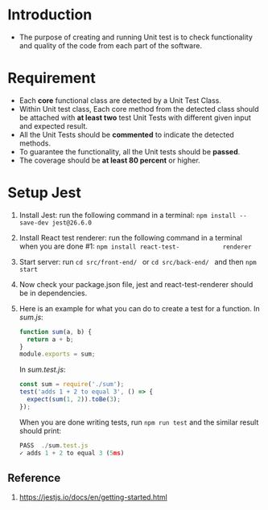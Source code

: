 # Introduction #
- The purpose of creating and running Unit test is to check functionality and quality of the code from each part of the software.

# Requirement #
  - Each **core** functional class are detected by a Unit Test Class.
  - Within Unit test class, Each core method from the detected class should be attached with **at least two** test Unit Tests     with different given input and expected result.
  - All the Unit Tests should be **commented** to indicate the detected methods.
  - To guarantee the functionality, all the Unit tests should be **passed**.
  - The coverage should be **at least 80 percent** or higher.

# Setup Jest #
  1. Install Jest: run the following command in a terminal: `npm install --save-dev jest@26.6.0`
  2. Install React test renderer: run the following command in a terminal when you are done #1: `npm install react-test-            renderer`
  3. Start server: run `cd src/front-end/ ` or  `cd src/back-end/ ` and then `npm start`
  4. Now check your package.json file, jest and react-test-renderer should be in dependencies.
  5. Here is an example for what you can do to create a test for a function.
     In *sum.js*:
  
     ```javascript
     function sum(a, b) {
       return a + b;
     }
     module.exports = sum;
     ```
    
     In *sum.test.js*:
     
     ```javascript
     const sum = require('./sum');
     test('adds 1 + 2 to equal 3', () => {
       expect(sum(1, 2)).toBe(3);
     });
     ```
     When you are done writing tests, run `npm run test` and the similar result should print:
     
     ```javascript
     PASS  ./sum.test.js
     ✓ adds 1 + 2 to equal 3 (5ms)
     ```
  
## Reference ##
1. https://jestjs.io/docs/en/getting-started.html
